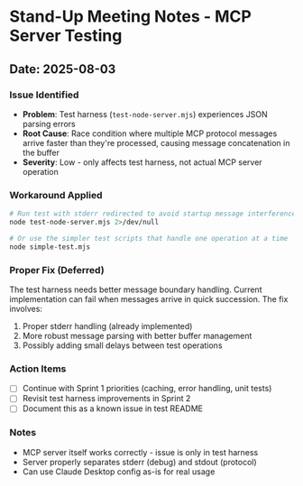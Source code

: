 # Stand-Up Meeting Notes - MCP Server Testing

## Date: 2025-08-03

### Issue Identified
- **Problem**: Test harness (`test-node-server.mjs`) experiences JSON parsing errors
- **Root Cause**: Race condition where multiple MCP protocol messages arrive faster than they're processed, causing message concatenation in the buffer
- **Severity**: Low - only affects test harness, not actual MCP server operation

### Workaround Applied
```bash
# Run test with stderr redirected to avoid startup message interference
node test-node-server.mjs 2>/dev/null

# Or use the simpler test scripts that handle one operation at a time
node simple-test.mjs
```

### Proper Fix (Deferred)
The test harness needs better message boundary handling. Current implementation can fail when messages arrive in quick succession. The fix involves:
1. Proper stderr handling (already implemented)
2. More robust message parsing with better buffer management
3. Possibly adding small delays between test operations

### Action Items
- [ ] Continue with Sprint 1 priorities (caching, error handling, unit tests)
- [ ] Revisit test harness improvements in Sprint 2
- [ ] Document this as a known issue in test README

### Notes
- MCP server itself works correctly - issue is only in test harness
- Server properly separates stderr (debug) and stdout (protocol) 
- Can use Claude Desktop config as-is for real usage